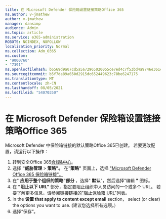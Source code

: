 ```yaml
---
title: 在 Microsoft Defender 保险箱设置链接策略Office 365
ms.author: v-jmathew
author: v-jmathew
manager: dansimp
audience: Admin
ms.topic: article
ms.service: o365-administration
ROBOTS: NOINDEX, NOFOLLOW
localization_priority: Normal
ms.collection: Adm_O365
ms.custom:
- "9000760"
- "7391"
ms.openlocfilehash: b6569d9a07cd5a5a72965020055ce7ed4c7f53bd4a9746e361c805c8410c0cde
ms.sourcegitcommit: b5f7da89a650d2915dc652449623c78be6247175
ms.translationtype: MT
ms.contentlocale: zh-CN
ms.lasthandoff: 08/05/2021
ms.locfileid: "54070350"
---
```

# <a name="set-up-safe-link-policies-in-microsoft-defender-for-office-365"></a>在 Microsoft Defender 保险箱设置链接策略Office 365

Microsoft Defender 中保险箱链接的默认策略Office 365已创建。 若要更改配置，请运行以下操作：

1. 转到安全Office 365[合规&中心](https://go.microsoft.com/fwlink/p/?linkid=2077143)。
2. 选择 **"威胁管理**  >  **策略"。** 在"**策略"** 页面上，选择 ["Microsoft Defender Office 365 保险箱链接"。](https://go.microsoft.com/fwlink/?linkid=2101058)
3. 在" **应用于整个组织的策略"部分** ，选择" **默认**"，然后选择"编辑 **"** 图标。
4. 在 **"阻止以下 URL"** 部分，指定要阻止组织中人员访问的一个或多个 URL。 若要了解更多信息，请参阅[链接链接的"阻止保险箱 URL"列表](https://go.microsoft.com/fwlink/?linkid=2092123)。
5. In the **设置 that apply to content except email** section， select (or clear) the options you want to use.  (建议您选择所有选项。) 
6. 选择“保存”。
